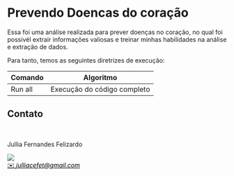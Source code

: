 # Prevendo Doencas do coração

Essa foi uma análise realizada para prever doenças no coração, no qual foi possivél extrair informações valiosas e treinar minhas habilidades na análise e extração de dados.

Para tanto, temos as seguintes diretrizes de execução:

| Comando                |  Algoritmo                                                                                           |                     
| -----------------------| ------------------------------------------------------------------------------------------------- |
|        Run all          | Execução do código completo                                        |

## Contato
<div>
 <br><p align="justify"> Jullia Fernandes Felizardo</p>
 <a href="https://t.me/JulliaFernandes">
 <img align="center" src="https://img.shields.io/badge/Telegram-2CA5E0?style=for-the-badge&logo=telegram&logoColor=white"/> 
 </div>
<a style="color:black" href="mailto:julliacefet@gmail.com?subject=[GitHub]%20Source%20Dynamic%20Lists">
✉️ <i>julliacefet@gmail.com</i>
</a>
